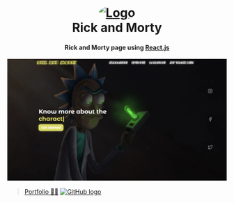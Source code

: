 <h1 align="center">
  <br>
  <a target="_blank" href="https://cartoons-zeta.vercel.app/"><img style="border-radius: 100%" width="100" height="100" alt="Logo" src="https://www.freepnglogos.com/uploads/rick-and-morty-png/rick-and-morty-rick-face-kushmastafresh-deviantart-19.png"></a>
  <br>
  Rick and Morty
  <br>
  <h4 align="center">Rick and Morty page using <a href="https://uk.reactjs.org/" target="_blank">React.js</a>
</h1>

<img src="./screenshot.png" alt="Screenshot">

> [Portfolio 👨‍💻](https://yuriy-kulakovskyi.github.io/Portfolio/) <a href="https://github.com/yuriy-kulakovskyi"><img width="30" src="https://camo.githubusercontent.com/eff93eb40f9cb9691cdbedba4158b8acca6e4a33d723234f5135cea107381a05/68747470733a2f2f63646e342e69636f6e66696e6465722e636f6d2f646174612f69636f6e732f69636f6e73696d706c652d6c6f676f74797065732f3531322f6769746875622d3531322e706e67" alt="GitHub logo"></a>
